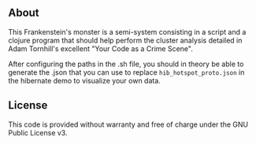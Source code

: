 ## About

This Frankenstein's monster is a semi-system consisting in a script and a clojure program that should help perform the cluster analysis detailed in Adam Tornhill's excellent "Your Code as a Crime Scene".

After configuring the paths in the .sh file, you should in theory be able to generate the .json that you can use to replace ``hib_hotspot_proto.json`` in the hibernate demo to visualize your own data.

## License

This code is provided without warranty and free of charge under the GNU Public License v3.
